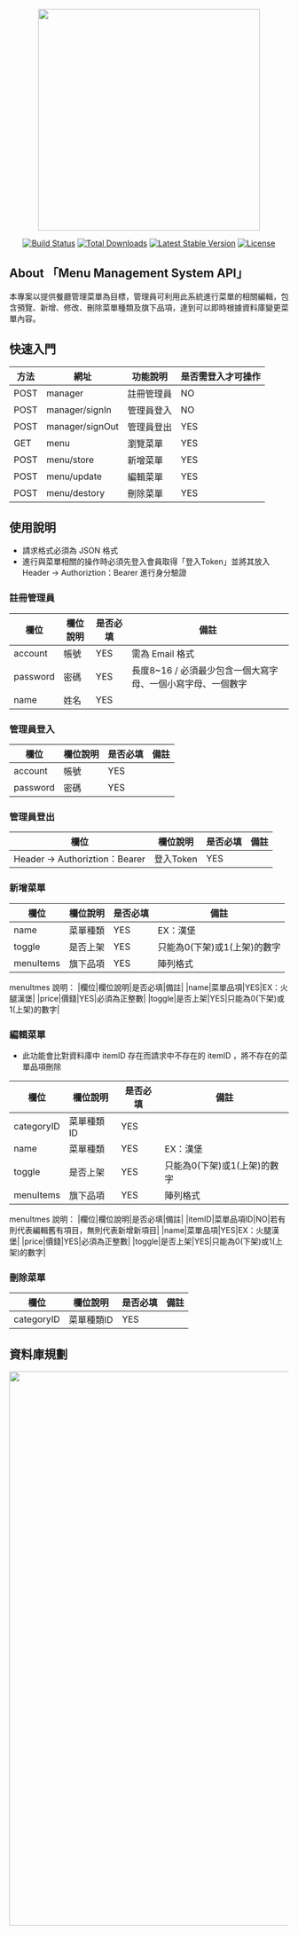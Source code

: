 <p align="center"><a href="https://laravel.com" target="_blank"><img src="https://raw.githubusercontent.com/laravel/art/master/logo-lockup/5%20SVG/2%20CMYK/1%20Full%20Color/laravel-logolockup-cmyk-red.svg" width="400"></a></p>

<p align="center">
<a href="https://travis-ci.org/laravel/framework"><img src="https://travis-ci.org/laravel/framework.svg" alt="Build Status"></a>
<a href="https://packagist.org/packages/laravel/framework"><img src="https://img.shields.io/packagist/dt/laravel/framework" alt="Total Downloads"></a>
<a href="https://packagist.org/packages/laravel/framework"><img src="https://img.shields.io/packagist/v/laravel/framework" alt="Latest Stable Version"></a>
<a href="https://packagist.org/packages/laravel/framework"><img src="https://img.shields.io/packagist/l/laravel/framework" alt="License"></a>
</p>

## About 「Menu Management System API」
本專案以提供餐廳管理菜單為目標，管理員可利用此系統進行菜單的相關編輯，包含預覽、新增、修改、刪除菜單種類及旗下品項，達到可以即時根據資料庫變更菜單內容。

## 快速入門
|方法|網址|功能說明|是否需登入才可操作|
|--|--|--|--|
|POST|manager|註冊管理員|NO
|POST|manager/signIn|管理員登入|NO
|POST|manager/signOut|管理員登出|YES
|GET|menu|瀏覽菜單|YES|
|POST|menu/store|新增菜單|YES
|POST|menu/update|編輯菜單|YES
|POST|menu/destory|刪除菜單|YES

## 使用說明
- 請求格式必須為 JSON 格式
- 進行與菜單相關的操作時必須先登入會員取得「登入Token」並將其放入Header -> Authoriztion：Bearer 進行身分驗證

### 註冊管理員
|欄位|欄位說明|是否必填|備註|
|--|--|--|--|
|account|帳號|YES|需為 Email 格式|
|password|密碼|YES|長度8~16 / 必須最少包含一個大寫字母、一個小寫字母、一個數字|
|name|姓名|YES||

### 管理員登入
|欄位|欄位說明|是否必填|備註|
|--|--|--|--|
|account|帳號|YES||
|password|密碼|YES||

### 管理員登出
|欄位|欄位說明|是否必填|備註|
|--|--|--|--|
|Header -> Authoriztion：Bearer|登入Token|YES|

### 新增菜單
|欄位|欄位說明|是否必填|備註|
|--|--|--|--|
|name|菜單種類|YES|EX：漢堡|
|toggle|是否上架|YES|只能為0(下架)或1(上架)的數字|
|menuItems|旗下品項|YES|陣列格式|
menuItmes 說明：
|欄位|欄位說明|是否必填|備註|
|name|菜單品項|YES|EX：火腿漢堡|
|price|價錢|YES|必須為正整數|
|toggle|是否上架|YES|只能為0(下架)或1(上架)的數字|

### 編輯菜單
- 此功能會比對資料庫中 itemID 存在而請求中不存在的 itemID ，將不存在的菜單品項刪除

|欄位|欄位說明|是否必填|備註|
|--|--|--|--|
|categoryID|菜單種類ID|YES||
|name|菜單種類|YES|EX：漢堡|
|toggle|是否上架|YES|只能為0(下架)或1(上架)的數字|
|menuItems|旗下品項|YES|陣列格式|
menuItmes 說明：
|欄位|欄位說明|是否必填|備註|
|itemID|菜單品項ID|NO|若有則代表編輯舊有項目，無則代表新增新項目|
|name|菜單品項|YES|EX：火腿漢堡|
|price|價錢|YES|必須為正整數|
|toggle|是否上架|YES|只能為0(下架)或1(上架)的數字|

### 刪除菜單
|欄位|欄位說明|是否必填|備註|
|--|--|--|--|
|categoryID|菜單種類ID|YES||

## 資料庫規劃
<img src="https://i.imgur.com/KTEUs9J.jpg" width="1000">








